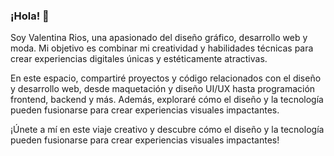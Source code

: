 ### ¡Hola! 👋

Soy Valentina Rios, una apasionado del diseño gráfico, desarrollo web y moda. Mi objetivo es combinar mi creatividad y habilidades técnicas para crear experiencias digitales únicas y estéticamente atractivas.

En este espacio, compartiré proyectos y código relacionados con el diseño y desarrollo web, desde maquetación y diseño UI/UX hasta programación frontend, backend y más.  Además, exploraré cómo el diseño y la tecnología pueden fusionarse para crear experiencias visuales impactantes.

¡Únete a mí en este viaje creativo y descubre cómo el diseño y la tecnología pueden fusionarse para crear experiencias visuales impactantes!



